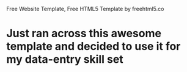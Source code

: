 Free Website Template, Free HTML5 Template by freehtml5.co
<!-- 
	//////////////////////////////////////////////////////

	FREE HTML5 TEMPLATE 
	DESIGNED & DEVELOPED by FreeHTML5.co
		
	Website: 		http://freehtml5.co/
	Email: 			info@freehtml5.co
	Twitter: 		http://twitter.com/fh5co
	Facebook: 		https://www.facebook.com/fh5co

	//////////////////////////////////////////////////////
	 -->

# Just ran across this awesome template and decided to use it for my data-entry skill set 

